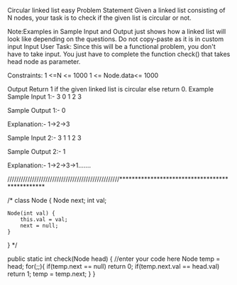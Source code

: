 Circular linked list
easy
Problem Statement
Given a linked list consisting of N nodes, your task is to check if the given list is circular or not.

Note:Examples in Sample Input and Output just shows how a linked list will look like depending on the questions. Do not copy-paste as it is in custom input
Input
User Task:
Since this will be a functional problem, you don't have to take input. You just have to complete the function check() that takes head node as parameter.

Constraints:
1 <=N <= 1000
1 <= Node.data<= 1000

Output
Return 1 if the given linked list is circular else return 0.
Example
Sample Input 1:-
3 0
1 2 3

Sample Output 1:-
0

Explanation:-
1->2->3

Sample Input 2:-
3 1
1 2 3

Sample Output 2:-
1

Explanation:-
1->2->3->1.......


//////////////////////////////////////////////////***********************************************











/*
class Node {
    Node next;
    int val;

    Node(int val) {
        this.val = val;
        next = null;
    }
}
*/

public static int check(Node head) {
//enter your code here
    Node temp = head;
    for(;;){
        if(temp.next == null) return 0;
        if(temp.next.val == head.val) return 1;
        temp = temp.next;
    }
}
